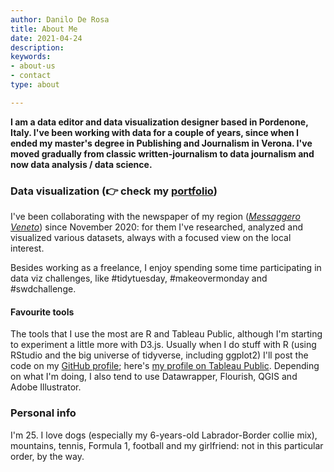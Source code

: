 ```yaml
---
author: Danilo De Rosa
title: About Me
date: 2021-04-24
description: 
keywords:
- about-us
- contact
type: about

---
```

**I am a data editor and data visualization designer based in Pordenone, Italy. I've been working with data for a couple of years, since when I ended my master's degree in Publishing and Journalism in Verona. I've moved gradually from classic written-journalism to data journalism and now data analysis / data science.** 

### Data visualization (👉 check my [portfolio](https://daniloderosa.netlify.app/portfolio/))

I've been collaborating with the newspaper of my region ([_Messaggero Veneto_](https://messaggeroveneto.gelocal.it/udine)) since November 2020: for them I've researched, analyzed and visualized various datasets, always with a focused view on the local interest. 

Besides working as a freelance, I enjoy spending some time participating in data viz challenges, like #tidytuesday, #makeovermonday and #swdchallenge. 

#### Favourite tools

The tools that I use the most are R and Tableau Public, although I'm starting to experiment a little more with D3.js. Usually when I do stuff with R (using RStudio and the big universe of tidyverse, including ggplot2) I'll post the code on my [GitHub profile](https://github.com/daniloderosa); here's [my profile on Tableau Public](http://public.tableau.com/profile/danilo6525#!/). Depending on what I'm doing, I also tend to use Datawrapper, Flourish, QGIS and Adobe Illustrator. 

### Personal info 

I'm 25. I love dogs (especially my 6-years-old Labrador-Border collie mix), mountains, tennis, Formula 1, football and my girlfriend: not in this particular order, by the way. 
